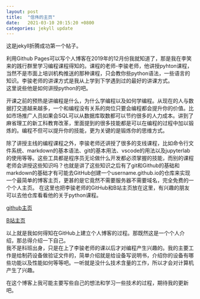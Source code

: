 ```yaml
---
layout: post  
title:  "信伟的主页"  
date:   2021-03-10 20:15:20 +0800  
categories: jekyll update
---   
```


这是jekyll折腾成功第一个帖子。  

利用Github Pages可以写个人博客在2019年的12月份我就知道了，那是我在李笑来的践行群里学习编程课程得知的。课程的老师-李骏老师，他讲授pyhton课程，当然不是市面上培训机构推送的那种课程，只会教你些python语法，一些语言的知识。李骏老师的讲课方式是我从上学到下学遇到过的最好的讲课方式。  
这里说些他是如何讲授python的吧。  

开课之前的预热是讲编程是什么，为什么学编程以及如何学编程。从现在的人与数据打交道越来越多，一个和编程没有关系的岗位只要会编程都会提升你的价值。比如市场推广人员如果会SQL可以从数据库取数都可以节约很多的人力成本。讲到了麻省理工的新工科教育改革，里面提到的很多技能都是可以在编程的过程中加以锻炼的。编程不但可以提升你的技能，更为关键的是锻炼你的思维方式。  

除了讲授主线的编程课程之外，李骏老师还讲授了很多的支线课程，比如命令行文件系统、markdown的基本语法、git的基本用法、vscode的用法以及jupyterlab的使用等等。这些工具都是程序员无论做什么开发都必须掌握的技能，而别的课程老师会讲授这些知识吗？也就是讲了这些知识之后有了git和Github的基础和markdown的基础才有可能去GitHub创建一个username.github.io的仓库来实现一个最简单的博客主页，更甚的是它竟然不需要服务器不需要域名，完全免费的一个个人主页。
在这里也把李骏老师的GitHub和B站主页放在这里，有兴趣的朋友可以去他仓库看看他的关于python课程。  


[github主页](https://github.com/neolee/pilot)  

[B站主页](https://space.bilibili.com/760331/)  


以上就是我如何得知在GitHub上建立个人博客的过程。那既然这是一个个人介绍，那总得介绍一下自己。   
我不是科班出身，只是在上了李骏老师的课以后才对编程产生兴趣的。我的主要工作是给制药设备做验证文件的，简单介绍就是给设备写说明书，介绍你的设备有哪些功能以及性能如何等等吧。一听就是没什么技术含量的工作，所以才会对计算机产生了兴趣。   

在这个博客上我可能主要写些自己的想法和学习一些技术的过程，期待我的更新吧。  




